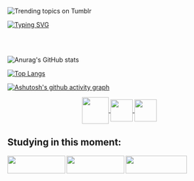 ![Trending topics on Tumblr](https://github.com/user-attachments/assets/d62a3083-2757-4fdc-b845-ea496d194d87)

[![Typing SVG](https://readme-typing-svg.herokuapp.com?font=+Code&weight=350&size=17&duration=2300&pause=700&color=00BFFF&center=true&vCenter=true&random=false&width=1000&lines=Olá,+me+chamo+Enzo+Melo+Araújo!!;Eu+tenho+18+anos.;Eu+sou+estudante+de+sistemas+no+Instituto+Federal+do+Piauí+e+desenvolvedor+de+jogos+em+LABIRAS.;Seja+bem-vindo+ao+meu+perfil%3A)](https://git.io/typing-svg)

<br>
<br>


![Anurag's GitHub stats](https://github-readme-stats.vercel.app/api?username=EnzoMello&show_icons=true&theme=holi)

[![Top Langs](https://github-readme-stats.vercel.app/api/top-langs/?username=EnzoMello&layout=donut-vertical&theme=holi)](https://github.com/anuraghazra/github-readme-stats)

[![Ashutosh's github activity graph](https://github-readme-activity-graph.vercel.app/graph?username=EnzoMello&bg_color=00021f&color=14b1ff&line=0042ad&point=0daab5&area=true&hide_border=true)](https://github.com/ashutosh00710/github-readme-activity-graph)


<div align="center"> 
<a href="https://instagram.com/enzomllo" target="_blank">
<img align="center" height="60" width="60" src="https://github.com/carolbarbosa101/carolbarbosa101/assets/44561610/88a3dd4d-f85e-4141-af09-a2667d81df5b">
</a>

<a href="mailto:enzomelo333@gmail.com">
<img align="center"  height="50" width="50" src="https://github.com/carolbarbosa101/carolbarbosa101/assets/44561610/2856fdde-3200-4398-8290-a0e45d3a35a0">
</a>

<a  href="https://www.linkedin.com/in/enzo-melo-58b91a2b4/" target=_blank>
<img align="center"  height="50" width="50" src="https://github.com/carolbarbosa101/carolbarbosa101/assets/44561610/bc26a6f8-f0d3-4f15-82e1-55680c48f269">
</a>

</div>


<h2 align="left"> Studying in this moment: </h2>


<div align="left"> 

<img align="left"  height="40" width="130" src="https://img.shields.io/badge/JavaScript-F7DF1E?style=for-the-badge&logo=javascript&logoColor=black">

<img align="left"  height="40" width="130" src="https://img.shields.io/badge/Python-14354C?style=for-the-badge&logo=python&logoColor=white">

<img align="left"  height="40" width="138" src="https://img.shields.io/badge/Microsoft_Office-D83B01?style=for-the-badge&logo=microsoft-office&logoColor=white">


</div>
